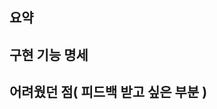 ## 요약
<!-- 전체적인 내용을 요약해서 적어주세요! -->

## 구현 기능 명세
<!-- 구현한 내용을 상세하게 적어주세요! -->

## 어려웠던 점( 피드백 받고 싶은 부분 )
<!-- 없다면 없음으로 적으면 됩니다! 팀원이 확인해 줬으면 하는 부분이 있다면 적어주세요! -->
